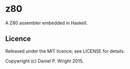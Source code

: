 z80
===

A Z80 assembler embedded in Haskell.

Licence
-------

Released under the MIT licence; see LICENSE for details.

Copywright (c) Daniel P. Wright 2015.
